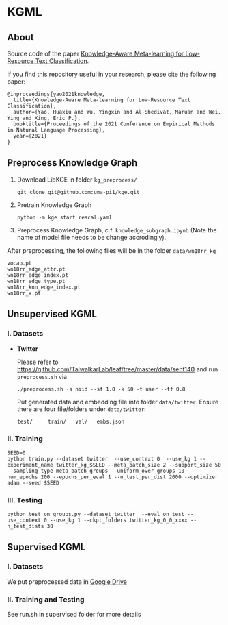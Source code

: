 # KGML


## About
Source code of the paper [Knowledge-Aware Meta-learning for Low-Resource Text Classification](https://arxiv.org/abs/2109.04707).

If you find this repository useful in your research, please cite the following paper:
```
@inproceedings{yao2021knowledge,
  title={Knowledge-Aware Meta-learning for Low-Resource Text Classification},
  author={Yao, Huaxiu and Wu, Yingxin and Al-Shedivat, Maruan and Wei, Ying and Xing, Eric P.},
  booktitle={Proceedings of the 2021 Conference on Empirical Methods in Natural Language Processing},
  year={2021} 
}
```

## Preprocess Knowledge Graph

1. Download LibKGE in folder `kg_preprocess/`

     ```git clone git@github.com:uma-pi1/kge.git```

2. Pretrain Knowledge Graph

    ```python -m kge start rescal.yaml```

3. Preprocess Knowledge Graph, c.f. `knowledge_subgraph.ipynb` (Note the name of model file needs to be change accrodingly).

After preprocessing, the following files will be in the folder `data/wn18rr_kg`

```
vocab.pt  
wn18rr_edge_attr.pt  
wn18rr_edge_index.pt  
wn18rr_edge_type.pt  
wn18rr_knn_edge_index.pt  
wn18rr_x.pt
```

## Unsupervised KGML
### I. Datasets

- **Twitter**

    Please refer to https://github.com/TalwalkarLab/leaf/tree/master/data/sent140 and run `preprocess.sh` via
    ```
    ./preprocess.sh -s niid --sf 1.0 -k 50 -t user --tf 0.8
    ```
    Put generated data and embedding file into folder `data/twitter`. Ensure there are four file/folders under `data/twitter`:
    ```
    test/     train/   val/   embs.json
 
### II. Training

```
SEED=0
python train.py --dataset twitter  --use_context 0  --use_kg 1 --experiment_name twitter_kg_$SEED --meta_batch_size 2 --support_size 50 --sampling_type meta_batch_groups --uniform_over_groups 10  --num_epochs 200 --epochs_per_eval 1 --n_test_per_dist 2000 --optimizer adam --seed $SEED 
```
### III. Testing
```
python test_on_groups.py --dataset twitter  --eval_on test --use_context 0 --use_kg 1 --ckpt_folders twitter_kg_0_0_xxxx --n_test_dists 30
```

## Supervised KGML

### I. Datasets

We put preprocessed data in [Google Drive](https://drive.google.com/drive/folders/16CZAi9_FgiulK7m7bXrnldkDMzjjnRzA?usp=sharing)

### II. Training and Testing

See run.sh in supervised folder for more details

